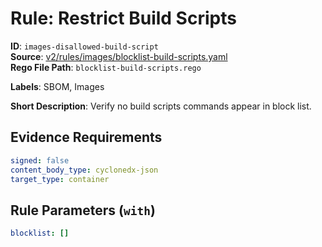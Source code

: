 # Rule: Restrict Build Scripts

**ID**: `images-disallowed-build-script`  
**Source**: [v2/rules/images/blocklist-build-scripts.yaml](https://github.com/scribe-public/sample-policies/v2/rules/images/blocklist-build-scripts.yaml)  
**Rego File Path**: `blocklist-build-scripts.rego`  

**Labels**: SBOM, Images

**Short Description**: Verify no build scripts commands appear in block list.

## Evidence Requirements

```yaml
signed: false
content_body_type: cyclonedx-json
target_type: container
```
## Rule Parameters (`with`)

```yaml
blocklist: []
```

